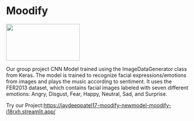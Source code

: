 # Moodify

<img src="https://github.com/Tejas1000/Moodify/assets/88779332/23b202a3-bc9c-4945-ac62-2d88603a4f2e"  width="200" height="100">

Our group project CNN Model trained using the ImageDataGenerator class from Keras. The model is trained to recognize facial expressions/emotions from images and plays the music according to sentiment. It uses the FER2013 dataset, which contains facial images labeled with seven different emotions: Angry, Disgust, Fear, Happy, Neutral, Sad, and Surprise.

Try our Project:https://jaydeeppatel17-moodify-newmodel-moodify-i18rxh.streamlit.app/
